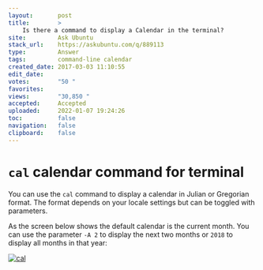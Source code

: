 ```yaml
---
layout:       post
title:        >
    Is there a command to display a Calendar in the terminal?
site:         Ask Ubuntu
stack_url:    https://askubuntu.com/q/889113
type:         Answer
tags:         command-line calendar
created_date: 2017-03-03 11:10:55
edit_date:    
votes:        "50 "
favorites:    
views:        "30,850 "
accepted:     Accepted
uploaded:     2022-01-07 19:24:26
toc:          false
navigation:   false
clipboard:    false
---
```


# `cal` calendar command for terminal

You can use the `cal` command to display a calendar in Julian or Gregorian format. The format depends on your locale settings but can be toggled with parameters.

As the screen below shows the default calendar is the current month. You can use the parameter `-A 2` to display the next two months or `2018` to display all months in that year:

[![cal][1]][1]


  [1]: https://i.stack.imgur.com/Xhe3s.png
